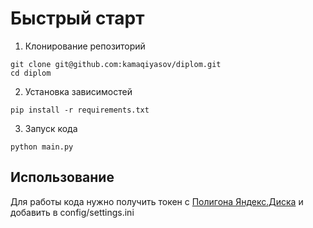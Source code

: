 # Быстрый старт
1. Клонирование репозиторий
```
git clone git@github.com:kamaqiyasov/diplom.git
cd diplom
```

2. Установка зависимостей

```
pip install -r requirements.txt
```

3. Запуск кода
```
python main.py
```

## Использование

Для работы кода нужно получить токен c [Полигона Яндекс.Диска](https://yandex.ru/dev/disk/poligon/) и добавить в config/settings.ini
